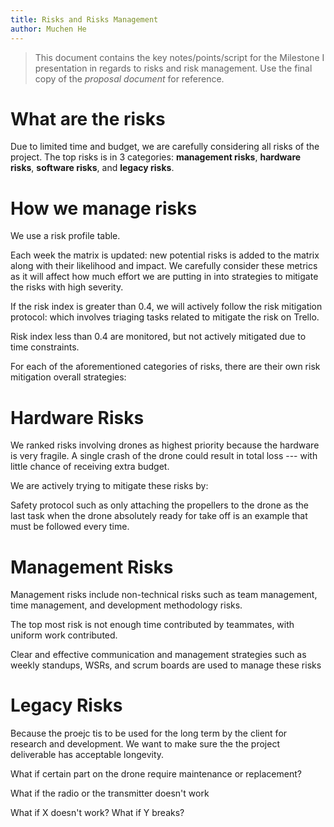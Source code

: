```yaml
---
title: Risks and Risks Management
author: Muchen He
---
```


> This document contains the key notes/points/script for the Milestone I presentation in regards to risks and risk management. Use the final copy of the *proposal document* for reference.

<!-- Insert your content below -->

# What are the risks

Due to limited time and budget, we are carefully considering all risks of the project. The top risks is in 3 categories: **management risks**, **hardware risks**, **software risks**, and **legacy risks**.

# How we manage risks

We use a risk profile table.

Each week the matrix is updated: new potential risks is added to the matrix along with their likelihood and impact. We carefully consider these metrics as it will affect how much effort we are putting in into strategies to mitigate the risks with high severity.

If the risk index is greater than 0.4, we will actively follow the risk mitigation protocol: which involves triaging tasks related to mitigate the risk on Trello.

Risk index less than 0.4 are monitored, but not actively mitigated due to time constraints.

For each of the aforementioned categories of risks, there are their own risk mitigation overall strategies:

# Hardware Risks

We ranked risks involving drones as highest priority because the hardware is very fragile. A single crash of the drone could result in total loss --- with little chance of receiving extra budget.

We are actively trying to mitigate these risks by:

Safety protocol such as only attaching the propellers to the drone as the last task when the drone absolutely ready for take off is an example that must be followed every time.

# Management Risks

Management risks include non-technical risks such as team management, time management, and development methodology risks.

The top most risk is not enough time contributed by teammates, with uniform work contributed.

Clear and effective communication and management strategies such as weekly standups, WSRs, and scrum boards are used to manage these risks

# Legacy Risks

Because the proejc tis to be used for the long term by the client for research and development. We want to make sure the the project deliverable has acceptable longevity.

What if certain part on the drone require maintenance or replacement?

What if the radio or the transmitter doesn't work

What if X doesn't work?
What if Y breaks?


